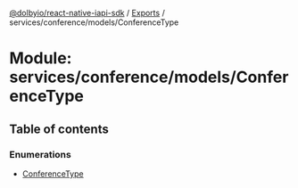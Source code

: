 [@dolbyio/react-native-iapi-sdk](../README.md) / [Exports](../modules.md) / services/conference/models/ConferenceType

# Module: services/conference/models/ConferenceType

## Table of contents

### Enumerations

- [ConferenceType](../enums/services_conference_models_ConferenceType.ConferenceType.md)
